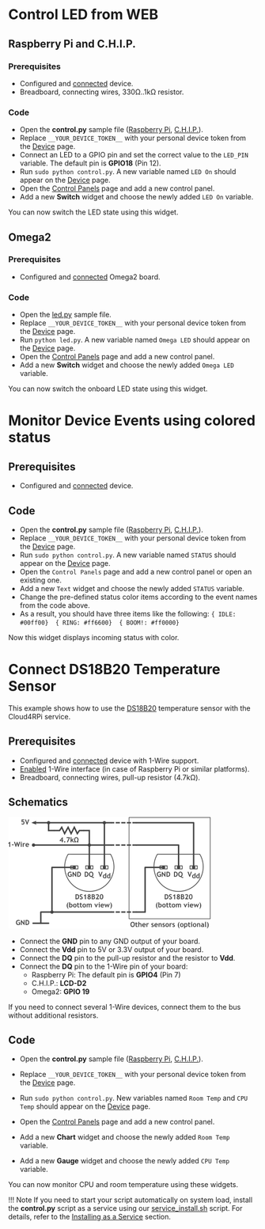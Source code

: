 
# Control LED from WEB

## Raspberry Pi and C.H.I.P.

### Prerequisites

- Configured and [connected](/#connecting-a-new-device) device.
- Breadboard, connecting wires, 330Ω..1kΩ resistor.

### Code

- Open the **control.py** sample file ([Raspberry Pi](https://github.com/cloud4rpi/raspberrypi-examples/blob/master/control.py), [C.H.I.P.](https://github.com/cloud4rpi/chip-examples/blob/master/control.py)).
- Replace `__YOUR_DEVICE_TOKEN__` with your personal device token from the [Device](https://cloud4rpi.io/devices) page.
- Connect an LED to a GPIO pin and set the correct value to the `LED_PIN` variable. The default pin is **GPIO18** (Pin 12).
- Run `sudo python control.py`. A new variable named `LED On` should appear on the [Device](https://cloud4rpi.io/devices) page.
- Open the [Control Panels](https://cloud4rpi.io/control-panels/) page and add a new control panel.
- Add a new **Switch** widget and choose the newly added `LED On` variable.

You can now switch the LED state using this widget.


## Omega2

### Prerequisites

- Configured and [connected](/#connecting-a-new-device) Omega2 board.

### Code

- Open the [led.py](https://github.com/cloud4rpi/omega2-examples/blob/master/led.py) sample file.
- Replace `__YOUR_DEVICE_TOKEN__` with your personal device token from the [Device](https://cloud4rpi.io/devices) page.
- Run `python led.py`. A new variable named `Omega LED` should appear on the [Device](https://cloud4rpi.io/devices) page.
- Open the [Control Panels](https://cloud4rpi.io/control-panels/) page and add a new control panel.
- Add a new **Switch** widget and choose the newly added `Omega LED` variable.

You can now switch the onboard LED state using this widget.


# Monitor Device Events using colored status

## Prerequisites

- Configured and [connected](/#connecting-a-new-device) device.

## Code

- Open the **control.py** sample file ([Raspberry Pi](https://github.com/cloud4rpi/raspberrypi-examples/blob/master/control.py), [C.H.I.P.](https://github.com/cloud4rpi/chip-examples/blob/master/control.py)).
- Replace `__YOUR_DEVICE_TOKEN__` with your personal device token from the [Device](https://cloud4rpi.io/devices) page.
- Run `sudo python control.py`. A new variable named `STATUS` should appear on the [Device](https://cloud4rpi.io/devices) page.
- Open the `Control Panels` page and add a new control panel or open an existing one.
- Add a new `Text` widget and choose the newly added `STATUS` variable.
- Change the pre-defined status color items according to the event names from the code above.
- As a result, you should have three items like the following:
`{ IDLE: #00ff00}  { RING: #ff6600}  { BOOM!: #ff0000}`

Now this widget displays incoming status with color.



# Connect DS18B20 Temperature Sensor

This example shows how to use the [DS18B20](https://datasheets.maximintegrated.com/en/ds/DS18B20.pdf) temperature sensor with the Cloud4RPi service.

## Prerequisites

- Configured and [connected](/#connecting-a-new-device) device with 1-Wire support.
- [Enabled](/#prerequisites) 1-Wire interface (in case of Raspberry Pi or similar platforms).
- Breadboard, connecting wires, pull-up resistor (4.7kΩ).

## Schematics

![](ds18b20.png)

- Connect the **GND** pin to any GND output of your board.
- Connect the **Vdd** pin to 5V or 3.3V output of your board.
- Connect the **DQ** pin to the pull-up resistor and the resistor to **Vdd**.
- Connect the **DQ** pin to the 1-Wire pin of your board:
    - Raspberry Pi: The default pin is **GPIO4** (Pin 7)
    - C.H.I.P.: **LCD-D2**
    - Omega2: **GPIO 19**

If you need to connect several 1-Wire devices, connect them to the bus without additional resistors.

## Code

- Open the **control.py** sample file ([Raspberry Pi](https://github.com/cloud4rpi/raspberrypi-examples/blob/master/control.py), [C.H.I.P.](https://github.com/cloud4rpi/chip-examples/blob/master/control.py)).
- Replace `__YOUR_DEVICE_TOKEN__` with your personal device token from the [Device](https://cloud4rpi.io/devices) page.

- Run `sudo python control.py`. New variables named `Room Temp` and `CPU Temp` should appear on the [Device](https://cloud4rpi.io/devices) page.
- Open the [Control Panels](https://cloud4rpi.io/control-panels/) page and add a new control panel.
- Add a new **Chart** widget and choose the newly added `Room Temp` variable.
- Add a new **Gauge** widget and choose the newly added `CPU Temp` variable.

You can now monitor CPU and room temperature using these widgets.

!!! Note
    If you need to start your script automatically on system load, install the **control.py** script as a service using our [service_install.sh](https://github.com/cloud4rpi/cloud4rpi/blob/master/service_install.sh) script. For details, refer to the [Installing as a Service](/#installing-as-a-service) section.

